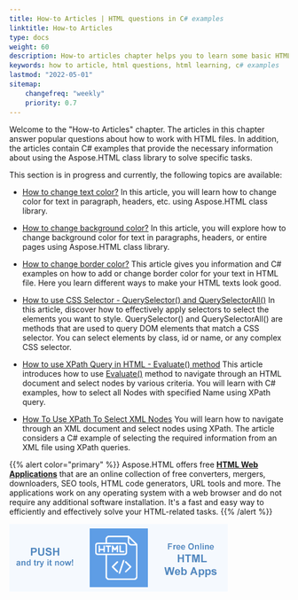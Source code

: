 ```yaml
---
title: How-to Articles | HTML questions in C# examples
linktitle: How-to Articles
type: docs
weight: 60
description: How-to articles chapter helps you to learn some basic HTML, including how to use HTML elements and tags, place text on a page, add images, use HTML colors, etc.
keywords: how to article, html questions, html learning, c# examples
lastmod: "2022-05-01"
sitemap:
    changefreq: "weekly"
    priority: 0.7
---
```


<link href="./../style.css" rel="stylesheet" type="text/css" />

Welcome to the "How-to Articles" chapter. The articles in this chapter answer popular questions about how to work with HTML files. In addition, the articles contain C# examples that provide the necessary information about using the Aspose.HTML class library to solve specific tasks.

This section is in progress and currently, the following topics are available:

- [How to change text color?](/html/net/how-to-articles/how-to-change-text-color/)
  In this article, you will learn how to change color for text in paragraph, headers, etc. using Aspose.HTML class library. 
  
- [How to change background color?](/html/net/how-to-articles/how-to-change-background-color/)
  In this article, you will explore how to change background color for text in paragraphs, headers, or entire pages using Aspose.HTML class library. 

- [How to change border color?](/html/net/how-to-articles/how-to-change-border-color/)
  This article gives you information and C# examples on how to add or change border color for your text in HTML file. Here  you learn  different ways to make your HTML texts look good.
  
- [How to use CSS Selector - QuerySelector() and QuerySelectorAll()](/html/net/how-to-articles/how-to-use-css-selector/)
  In this article, discover how to effectively apply selectors to select the elements you want to style. QuerySelector() and QuerySelectorAll() are methods that are used to query DOM elements that match a CSS selector. You can select elements by class, id or name, or any complex CSS selector.
  
- [How to use XPath Query in HTML - Evaluate() method](/html/net/how-to-articles/how-to-use-xpath/) This article introduces how to use [Evaluate()](https://reference.aspose.com/html/net/aspose.html.dom.xpath/ixpathevaluator/evaluate/) method to navigate through an HTML document and select nodes by various criteria. You will learn with C# examples, how to select all Nodes with specified Name using XPath query.
  
- [How To Use XPath To Select XML Nodes](/html/net/how-to-articles/how-to-use-xpath-to-select-xml-nodes/) You will learn how to navigate through an XML document and select nodes using XPath. The article considers a С# example of selecting the required information from an XML file using XPath queries.
  
  

{{% alert color="primary" %}}
Aspose.HTML offers free <a href="https://products.aspose.app/html/applications" target="_blank">**HTML Web Applications**</a> that are an online collection of free converters, mergers, downloaders, SEO tools, HTML code generators, URL tools and more. The applications work on any operating system with a web browser and do not require any additional software installation. It's a fast and easy way to efficiently and effectively solve your HTML-related tasks.
{{% /alert %}}

<a href="https://products.aspose.app/html/applications" target="_blank">![Text "Banner HTML Web Applications"](../tutorial/html-web-apps.png#center)</a> 


